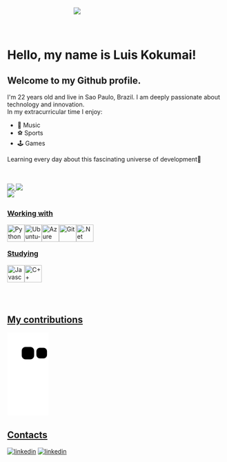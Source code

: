 <img align="right" width="350px" style="margin-top:-20px" src="https://user-images.githubusercontent.com/85628972/162859946-2ee21fc2-b17b-4b12-9e5d-798aeaf2ba6d.png">

</br>
</br>

# Hello, my name is Luis Kokumai!
## Welcome to my Github profile.

I'm 22 years old and live in Sao Paulo, Brazil. I am deeply passionate about technology and innovation.    
In my extracurricular time I enjoy:
- 🎵 Music
- ⚽ Sports 
- 🕹️ Games  

Learning every day about this fascinating universe of development💙

</br>
</br>

<div>
<a href="https://github.com/KokumaiLuis">
<img height="160em" src="https://github-readme-stats-sigma-five.vercel.app/api/top-langs/?username=KokumaiLuis&layout=compact&langs_count=7&theme=dracula"/>
<img height="160em" src="https://github-readme-stats-sigma-five.vercel.app/api?username=KokumaiLuis&show_icons=true&theme=dracula&include_all_commits=true&count_private=true"/>
</div>
  
</br>

<img align="left" width="300px" style="margin-top:-20px" src="https://user-images.githubusercontent.com/85628972/162866000-cb9191c2-5c41-414d-b09b-e932ad764764.png">


<h3 align="left"> Working with </h3>
<img align="left" src="https://cdn.jsdelivr.net/gh/devicons/devicon/icons/python/python-original.svg" width="40" height="40" title = "Python"/> <img align="left" src="https://cdn.jsdelivr.net/gh/devicons/devicon/icons/ubuntu/ubuntu-plain.svg" width="40" height="40" title = "Ubuntu-Linux"/> <img align="left" src="https://cdn.jsdelivr.net/gh/devicons/devicon/icons/azure/azure-original.svg" width="40" height="40" title = "Azure"/> <img align="left" src="https://cdn.jsdelivr.net/gh/devicons/devicon/icons/git/git-original.svg" width="40" height="40" title = "Git"/> <img align="left" src="https://cdn.jsdelivr.net/gh/devicons/devicon/icons/dotnetcore/dotnetcore-original.svg" width="40" height="40" title = ".Net"/> 

</br>
</br>

<h3 align="left"> Studying </h3>
<img align="left" src="https://cdn.jsdelivr.net/gh/devicons/devicon/icons/javascript/javascript-plain.svg" width="40" height="40" title = "Javascript"/> <img align="left" src="https://cdn.jsdelivr.net/gh/devicons/devicon/icons/cplusplus/cplusplus-original.svg" width="40" height="40" title = "C++"/>

</br>
</br>
</br>
</br>
</br>

##  My contributions
![Snake animation](https://github.com/kokumailuis/kokumailuis/blob/output/github-contribution-grid-snake.svg)

##  Contacts
<div dsplay="inline-block">
  <a href="https://www.linkedin.com/in/luiskokumai/">
    <img width="30px" src="https://cdn-icons-png.flaticon.com/512/207/207084.png?" alt="linkedin" style="vertical-align:top;"></a>
  <a href="mailto:lgkokumai@gmail.com">
    <img width="30px" src="https://cdn-icons-png.flaticon.com/512/888/888853.png?" alt="linkedin" style="vertical-align:top;"></a>
</div>

